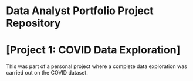 # Data Analyst Portfolio Project Repository

# [Project 1: COVID Data Exploration]
This was part of a personal project where a complete data exploration was carried out on the COVID dataset.


